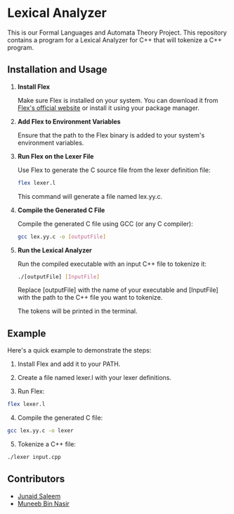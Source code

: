 # Lexical Analyzer

This is our Formal Languages and Automata Theory Project. This repository contains a program for a Lexical Analyzer for C++ that will tokenize a C++ program.

## Installation and Usage

1. **Install Flex**

   Make sure Flex is installed on your system. You can download it from [Flex's official website](https://github.com/westes/flex) or install it using your package manager.

2. **Add Flex to Environment Variables**

   Ensure that the path to the Flex binary is added to your system's environment variables.

3. **Run Flex on the Lexer File**

   Use Flex to generate the C source file from the lexer definition file:

   ```sh
   flex lexer.l
   ```
   This command will generate a file named lex.yy.c.

4. **Compile the Generated C File**

   Compile the generated C file using GCC (or any C compiler):
   ```sh
   gcc lex.yy.c -o [outputFile]
   ```
5. **Run the Lexical Analyzer**

   Run the compiled executable with an input C++ file to tokenize it:

   ```sh
   ./[outputFile] [InputFile]
   ```
   Replace [outputFile] with the name of your executable and [InputFile] with the path to the C++ file you want to tokenize.

   The tokens will be printed in the terminal.

## Example

  Here's a quick example to demonstrate the steps:

  1. Install Flex and add it to your PATH.

  2. Create a file named lexer.l with your lexer definitions.

  3. Run Flex:
  ```sh 
  flex lexer.l
  ```
  4. Compile the generated C file:
  ```sh
  gcc lex.yy.c -o lexer
  ```
  5. Tokenize a C++ file:
  ```sh
  ./lexer input.cpp
  ```

## Contributors

- [Junaid Saleem](https://github.com/JunaidSalim)
- [Muneeb Bin Nasir](https://github.com/JMSNM)
